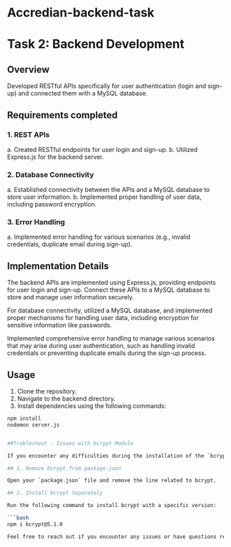 # Accredian-backend-task

# Task 2: Backend Development

## Overview
Developed RESTful APIs specifically for user authentication (login and sign-up) and connected them with a MySQL database.

## Requirements completed

### 1. REST APIs
a. Created RESTful endpoints for user login and sign-up.
b. Utilized Express.js for the backend server.

### 2. Database Connectivity
a. Established connectivity between the APIs and a MySQL database to store user information.
b. Implemented proper handling of user data, including password encryption.

### 3. Error Handling
a. Implemented error handling for various scenarios (e.g., invalid credentials, duplicate email during sign-up).

## Implementation Details
The backend APIs are implemented using Express.js, providing endpoints for user login and sign-up. Connect these APIs to a MySQL database to store and manage user information securely.

For database connectivity, utilized a MySQL database, and implemented proper mechanisms for handling user data, including encryption for sensitive information like passwords.

Implemented comprehensive error handling to manage various scenarios that may arise during user authentication, such as handling invalid credentials or preventing duplicate emails during the sign-up process.

## Usage
1. Clone the repository.
2. Navigate to the backend directory.
3. Install dependencies using the following commands:

```bash
npm install
nodemon server.js


##Trobleshoot - Issues with bcrypt Module

If you encounter any difficulties during the installation of the `bcrypt` module, you can follow these steps:

## 1. Remove bcrypt from package.json

Open your `package.json` file and remove the line related to bcrypt.

## 2. Install bcrypt Separately

Run the following command to install bcrypt with a specific version:

```bash
npm i bcrypt@5.1.0

Feel free to reach out if you encounter any issues or have questions related to the Accredian project!
